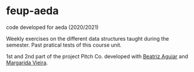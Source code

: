 # feup-aeda
code developed for aeda (2020/2021)

Weekly exercises on the different data structures taught during the semester.
Past pratical tests of this course unit.

1st and 2nd part of the project Pitch Co. developed with [Beatriz Aguiar](https://github.com/beatriz-ag) and [Margarida Vieira](https://github.com/margaridav27).
